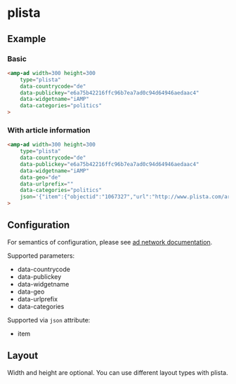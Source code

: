 <!---
Copyright 2015 The AMP HTML Authors. All Rights Reserved.

Licensed under the Apache License, Version 2.0 (the "License");
you may not use this file except in compliance with the License.
You may obtain a copy of the License at

      http://www.apache.org/licenses/LICENSE-2.0

Unless required by applicable law or agreed to in writing, software
distributed under the License is distributed on an "AS-IS" BASIS,
WITHOUT WARRANTIES OR CONDITIONS OF ANY KIND, either express or implied.
See the License for the specific language governing permissions and
limitations under the License.
-->

# plista

## Example

### Basic

```html
<amp-ad width=300 height=300
    type="plista"
    data-countrycode="de"
    data-publickey="e6a75b42216ffc96b7ea7ad0c94d64946aedaac4"
    data-widgetname="iAMP"
    data-categories="politics"
>
```

### With article information

```html
<amp-ad width=300 height=300
    type="plista"
    data-countrycode="de"
    data-publickey="e6a75b42216ffc96b7ea7ad0c94d64946aedaac4"
    data-widgetname="iAMP"
    data-geo="de"
    data-urlprefix=""
    data-categories="politics"
    json='{"item":{"objectid":"1067327","url":"http://www.plista.com/article/a-1067337.html","updated_at":1449938206}}'
>
```

## Configuration

For semantics of configuration, please see [ad network documentation](https://goo.gl/nm9f41).

Supported parameters:

- data-countrycode
- data-publickey
- data-widgetname
- data-geo
- data-urlprefix
- data-categories

Supported via `json` attribute:

- item

## Layout

Width and height are optional. You can use different layout types with plista.
